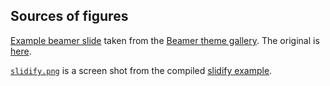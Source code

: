 ## Sources of figures

[Example beamer slide](Copenhagen-default-default-01.png)
taken from the
[Beamer theme gallery](http://deic.uab.es/~iblanes/beamer_gallery/).
The original is [here](http://deic.uab.es/~iblanes/beamer_gallery/large/Copenhagen-default-default-01.png).

[`slidify.png`](slidify.png) is a screen shot from the compiled [slidify example](../Examples/slidify_example/index.Rmd).
